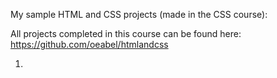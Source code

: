 My sample HTML and CSS projects (made in the CSS course):

All projects completed in this course can be found here: https://github.com/oeabel/htmlandcss

1. 


